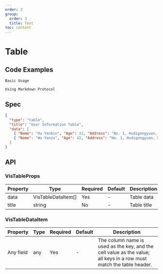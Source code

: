 ```yaml
---
order: 2
group:
  order: 3
  title: Text
toc: content
---
```


# Table

## Code Examples

<code src="./demos/common">Basic Usage</code>

<code src="./demos/markdown">Using Markdown Protocol</code>

## Spec

```json
{
  "type": "table",
  "title": "User Information Table",
  "data": [
    { "Name": "Hu Yanbin", "Age": 32, "Address": "No. 1, Hudigongyuan, Xihu District" },
    { "Name": "Wu Yanzu", "Age": 42, "Address": "No. 1, Hudigongyuan, Xihu District" }
  ]
}
```

## API

### VisTableProps

| Property | Type               | Required | Default | Description |
| -------- | ------------------ | -------- | ------- | ----------- |
| data     | VisTableDataItem[] | Yes      | -       | Table data  |
| title    | string             | No       | -       | Table title |

### VisTableDataItem

| Property  | Type | Required | Default | Description                                                                                                         |
| --------- | ---- | -------- | ------- | ------------------------------------------------------------------------------------------------------------------- |
| Any field | any  | Yes      | -       | The column name is used as the key, and the cell value as the value; all keys in a row must match the table header. |

